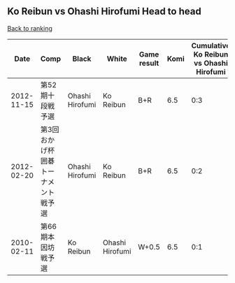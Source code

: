 ## Ko Reibun vs Ohashi Hirofumi Head to head

[Back to ranking](../../index.md)




| **Date** | **Comp** | **Black** | **White** | **Game result** | **Komi** | **Cumulative Ko Reibun vs Ohashi Hirofumi** | **Ko Reibun streak** | **Ohashi Hirofumi streak** | 
| --- | --- | --- | --- | --- | --- | --- | --- | --- |
| 2012-11-15 | 第52期十段戦予選 | Ohashi Hirofumi | Ko Reibun | B+R | 6.5 | 0:3 | 0 | 3 | 
| 2012-02-20 | 第3回おかげ杯囲碁トーナメント戦予選 | Ohashi Hirofumi | Ko Reibun | B+R | 6.5 | 0:2 | 0 | 2 | 
| 2010-02-11 | 第66期本因坊戦予選 | Ko Reibun | Ohashi Hirofumi | W+0.5 | 6.5 | 0:1 | 0 | 1 |




